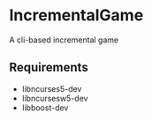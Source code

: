 # IncrementalGame
A cli-based incremental game


## Requirements
- libncurses5-dev
- libncursesw5-dev
- libboost-dev
